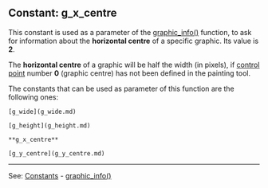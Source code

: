 Constant: **g_x_centre**
---------------------------------------


This constant is used as a parameter of the [graphic_info()](graphic_info().md) function,
to ask for information about the **horizontal centre** of a specific graphic.
Its value is **2**.

The **horizontal centre** of a graphic will be half the width (in pixels),
if  [control point](control_pointsdot.md) number **0** (graphic centre) has not been defined in the painting tool.

The constants that can be used as parameter of this function are the following ones:

    [g_wide](g_wide.md)

    [g_height](g_height.md)

    **g_x_centre**

    [g_y_centre](g_y_centre.md)


---------------------------------------
See: [Constants](constants_predefined.md) - [graphic_info()](graphic_info().md)

